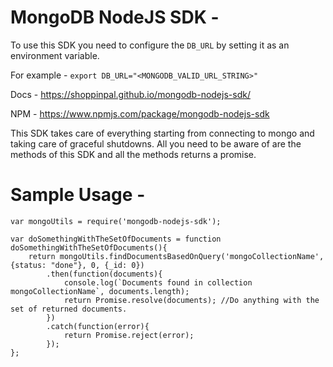 # MongoDB NodeJS SDK -

To use this SDK you need to configure the `DB_URL` by setting it as an environment variable.

For example - ```export DB_URL="<MONGODB_VALID_URL_STRING>"```

Docs - https://shoppinpal.github.io/mongodb-nodejs-sdk/

NPM - https://www.npmjs.com/package/mongodb-nodejs-sdk

This SDK takes care of everything starting from connecting to mongo and taking care of graceful shutdowns.
All you need to be aware of are the methods of this SDK and all the methods returns a promise.

# Sample Usage -

```
var mongoUtils = require('mongodb-nodejs-sdk');

var doSomethingWithTheSetOfDocuments = function doSomethingWithTheSetOfDocuments(){
    return mongoUtils.findDocumentsBasedOnQuery('mongoCollectionName', {status: "done"}, 0, {_id: 0})
        .then(function(documents){
            console.log(`Documents found in collection mongoCollectionName`, documents.length); 
            return Promise.resolve(documents); //Do anything with the set of returned documents.
        })
        .catch(function(error){
            return Promise.reject(error);
        });
};
```
